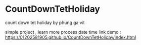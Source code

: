 # CountDownTetHoliday
count down tet holiday by phung ga vit 

simple project , learn more process date time
link demo : https://01202581905.github.io/CountDownTetHoliday/index.html